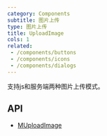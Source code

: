 ```yaml
---
category: Components
subtitle: 图片上传
type: 图片上传
title: UploadImage
cols: 1
related:
 - /components/buttons
 - /components/icons
 - /components/dialogs
---
```


支持js和服务端两种图片上传模式。

## API

- [MUploadImage](/api/MUploadImage)
